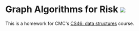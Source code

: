 # Graph Algorithms for Risk ![](https://api.travis-ci.com/shashankvineet/risk.svg?branch=master)

This is a homework for CMC's [CS46: data structures](https://github.com/mikeizbicki/cmc-csci046) course.

